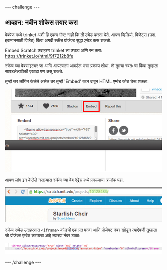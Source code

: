 \--- challenge \---

## आव्हान: नवीन शोकेस तयार करा

वेबपेज मध्ये trinket अशी हि एकच गोष्ट नाही कि ती एम्बेड करता येते. आपण व्हिडियो, विजेट्स (उदा. हवामानसाठी विजेट) किंवा अगदी स्क्रॅच प्रोजेक्ट सुद्धा एम्बेड करू शकतो.

Embed Scratch उदाहरण trinket ला उघडा आणि रन करा: <https://trinket.io/html/9f7212b8fe>

स्क्रॅच च्या वेबसाइटवर जा आणि आपल्याला आवडेल असा प्रकल्प शोधा. तो तुमचा स्वतः चा किंवा तुम्हाला सापडलेल्यांपैकी एखादा पण असू शकते.

तुम्ही जर लॉगिन केलेले असेल तर तुम्ही 'Embed' बटन दाबून HTML एम्बेड कोड घेऊ शकता.

![screenshot](images/scratch-embed.png)

आपण लॉग इन केलेले नसल्यास स्क्रॅच च्या वेब ऍड्रेस मध्ये प्रकल्पाचा क्रमांक पहा.

![screenshot](images/scratch-project-number.png)

स्क्रॅच एम्बेड उदाहरणात `<iframe>` कोडची एक प्रत बनवा आणि प्रोजेक्ट नंबर खोडुन त्याऐवजी तुम्हाला जो प्रोजेक्ट एम्बेड करायचा आहे त्याच्या नंबर टाका:

![screenshot](images/scratch-iframe.png)

\--- /challenge \---